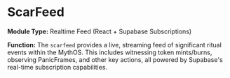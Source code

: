 # ScarFeed

**Module Type:** Realtime Feed (React + Supabase Subscriptions)

**Function:** The `scarfeed` provides a live, streaming feed of significant ritual events within the MythOS. This includes witnessing token mints/burns, observing PanicFrames, and other key actions, all powered by Supabase's real-time subscription capabilities.
